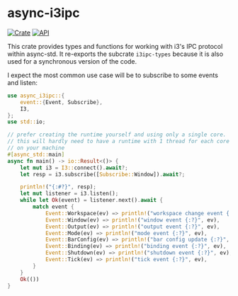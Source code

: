 # async-i3ipc

[![Crate](https://img.shields.io/crates/v/async-i3ipc.svg)](https://crates.io/crates/async-i3ipc)
[![API](https://docs.rs/async-i3ipc/badge.svg)](https://docs.rs/async-i3ipc)

This crate provides types and functions for working with i3's IPC protocol within async-std. It re-exports the subcrate `i3ipc-types` because it is also used for a synchronous version of the code.

I expect the most common use case will be to subscribe to some events and listen:

```rust
use async_i3ipc::{
    event::{Event, Subscribe},
    I3,
};
use std::io;

// prefer creating the runtime yourself and using only a single core.
// this will hardly need to have a runtime with 1 thread for each core
// on your machine
#[async_std::main]
async fn main() -> io::Result<()> {
    let mut i3 = I3::connect().await?;
    let resp = i3.subscribe([Subscribe::Window]).await?;

    println!("{:#?}", resp);
    let mut listener = i3.listen();
    while let Ok(event) = listener.next().await {
        match event {
            Event::Workspace(ev) => println!("workspace change event {:?}", ev),
            Event::Window(ev) => println!("window event {:?}", ev),
            Event::Output(ev) => println!("output event {:?}", ev),
            Event::Mode(ev) => println!("mode event {:?}", ev),
            Event::BarConfig(ev) => println!("bar config update {:?}", ev),
            Event::Binding(ev) => println!("binding event {:?}", ev),
            Event::Shutdown(ev) => println!("shutdown event {:?}", ev),
            Event::Tick(ev) => println!("tick event {:?}", ev),
        }
    }
    Ok(())
}
```
